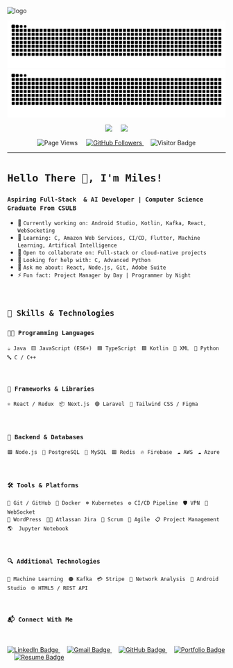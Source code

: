 ![logo](https://github.com/user-attachments/assets/c9fe1f52-2cd1-462e-a7a0-5eaf4c7c93c1)


<div align="center">

![github contribution grid snake animation](https://raw.githubusercontent.com/shahradelahi/shahradelahi/output/github-contribution-grid-snake-dark.svg#gh-dark-mode-only)
![github contribution grid snake animation](https://raw.githubusercontent.com/shahradelahi/shahradelahi/output/github-contribution-grid-snake.svg#gh-light-mode-only)

</div>

<p align="center">
  <img src="https://github-readme-stats.vercel.app/api/top-langs/?username=miles-akio&theme=radical&show_icons=true&include_all_commits=true" height="200" />
  &nbsp; &nbsp;
  <img src="https://github-readme-stats.vercel.app/api?username=miles-akio&theme=radical&show_icons=true&count_private=true" height="200" />
</p>

<p align="center">
  <img src="https://rushter.com/counter.svg" alt="Page Views" />
  &nbsp; &nbsp;
  <a href="https://github.com/miles-akio">
    <img src="https://img.shields.io/github/followers/miles-akio?label=Follow&style=social" alt="GitHub Followers" />
  </a>
  &nbsp; &nbsp;
  <img src="https://visitor-badge.laobi.icu/badge?page_id=miles-akio.miles-akio" alt="Visitor Badge" />
</p>

---

# `Hello There 👋, I'm Miles!`
### `Aspiring Full-Stack  & AI Developer | Computer Science Graduate From CSULB`



- 🔭 `Currently working on: Android Studio, Kotlin, Kafka, React, WebSocketing`
- 🌱 `Learning: C, Amazon Web Services, CI/CD, Flutter, Machine Learning, Artifical Intelligence`
- 👯 `Open to collaborate on: Full-stack or cloud-native projects`
- 🤝 `Looking for help with: C, Advanced Python`
- 💬 `Ask me about: React, Node.js, Git, Adobe Suite`
- ⚡ `Fun fact: Project Manager by Day | Programmer by Night`

</br>

## `🧠 Skills & Technologies`

### `👨‍💻 Programming Languages`

`☕ Java` &nbsp; `🟨 JavaScript (ES6+)` &nbsp; `🟦 TypeScript` &nbsp; 
`🟪 Kotlin`  &nbsp; `📄 XML` &nbsp; `🐍 Python` &nbsp; `🔤 C / C++`

</br>

### `🧩 Frameworks & Libraries`

`⚛️ React / Redux` &nbsp; `📦 Next.js` &nbsp; `🟣 Laravel` &nbsp; `🎨 Tailwind CSS / Figma`

</br>

### `🧱 Backend & Databases`

`🟩 Node.js` &nbsp; `🐘 PostgreSQL` &nbsp; `🐬 MySQL` &nbsp; `🟥 Redis`  &nbsp; `🔥 Firebase` &nbsp; `☁️ AWS` &nbsp; `☁️ Azure`

</br>

### `🛠️ Tools & Platforms`

`🐙 Git / GitHub` &nbsp; `🐳 Docker` &nbsp; `☸️ Kubernetes` &nbsp; `⚙️ CI/CD Pipeline`  &nbsp; `🛡️ VPN` &nbsp; `🔌 WebSocket`  
`📝 WordPress` &nbsp; `🧑‍💻 Atlassan Jira`  &nbsp; `📅 Scrum` &nbsp; `🚀 Agile` &nbsp; `📋 Project Management` &nbsp; `🌎  Jupyter Notebook`

</br>

### `🔍 Additional Technologies`

`🧠 Machine Learning` &nbsp; `🟠 Kafka` &nbsp; `💳 Stripe` &nbsp; `📡 Network Analysis`  &nbsp; `🤖 Android Studio` &nbsp; `🌐 HTML5 / REST API`

</br>

### `📬 Connect With Me` 

</br>
<p align="left"> <a href="https://www.linkedin.com/in/mshinmachi/" target="_blank"> <img src="https://img.shields.io/badge/LinkedIn-blue?logo=linkedin&logoColor=white&style=for-the-badge" alt="LinkedIn Badge" /> </a> &nbsp; &nbsp;
  <a href="mailto:miles.shinmachi@gmail.com" target="_blank"> <img src="https://img.shields.io/badge/Gmail-red?logo=gmail&logoColor=white&style=for-the-badge" alt="Gmail Badge" /> </a> &nbsp; &nbsp;
  <a href="https://github.com/miles-akio" target="_blank"> <img src="https://img.shields.io/badge/GitHub-100000?logo=github&logoColor=white&style=for-the-badge" alt="GitHub Badge" /> </a> &nbsp; &nbsp;
  <a href="https://milesshinmachi.netlify.app" target="_blank"> <img src="https://img.shields.io/badge/Portfolio-000?logo=vercel&logoColor=white&style=for-the-badge" alt="Portfolio Badge" /> </a> &nbsp; &nbsp;
  <a href="https://milesshinmachi.netlify.app/static/media/Miles%20Shinmachi%20-%20Resume.e88147eaa90958a9b47a.pdf" target="_blank"> <img src="https://img.shields.io/badge/Resume-Download-0072b1?style=for-the-badge&logo=adobeacrobatreader&logoColor=white" alt="Resume Badge" /> </a> 
</p>
</br>

